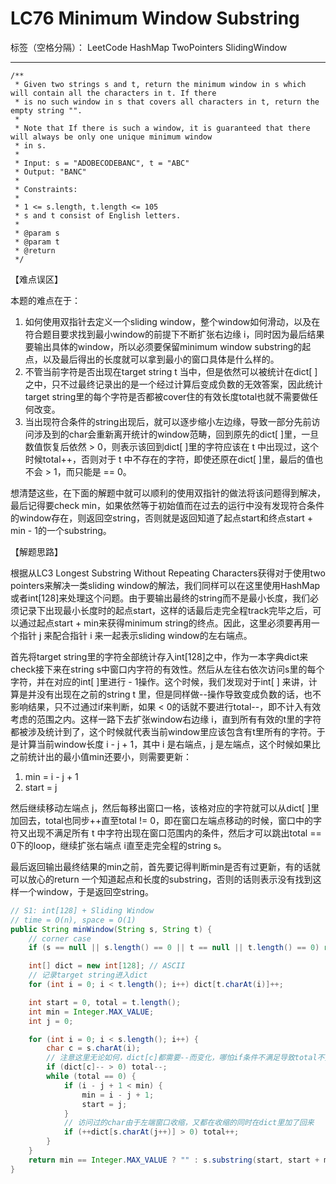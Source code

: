 # LC76 Minimum Window Substring
标签（空格分隔）： LeetCode HashMap TwoPointers SlidingWindow

---
    /**
     * Given two strings s and t, return the minimum window in s which will contain all the characters in t. If there
     * is no such window in s that covers all characters in t, return the empty string "".
     *
     * Note that If there is such a window, it is guaranteed that there will always be only one unique minimum window
     * in s.
     *
     * Input: s = "ADOBECODEBANC", t = "ABC"
     * Output: "BANC"
     *
     * Constraints:
     *
     * 1 <= s.length, t.length <= 105
     * s and t consist of English letters.
     *
     * @param s
     * @param t
     * @return
     */


【难点误区】

本题的难点在于：

1. 如何使用双指针去定义一个sliding window，整个window如何滑动，以及在符合题目要求找到最小window的前提下不断扩张右边缘 i，同时因为最后结果要输出具体的window，所以必须要保留minimum window substring的起点，以及最后得出的长度就可以拿到最小的窗口具体是什么样的。
2. 不管当前字符是否出现在target string t 当中，但是依然可以被统计在dict[ ] 之中，只不过最终记录出的是一个经过计算后变成负数的无效答案，因此统计target string里的每个字符是否都被cover住的有效长度total也就不需要做任何改变。
3. 当出现符合条件的string出现后，就可以逐步缩小左边缘，导致一部分先前访问涉及到的char会重新离开统计的window范畴，回到原先的dict[ ]里，一旦数值恢复后依然 > 0，则表示该回到dict[ ]里的字符应该在 t 中出现过，这个时候total++，否则对于 t 中不存在的字符，即使还原在dict[ ]里，最后的值也不会 > 1，而只能是 == 0。

想清楚这些，在下面的解题中就可以顺利的使用双指针的做法将该问题得到解决，最后记得要check min，如果依然等于初始值而在过去的运行中没有发现符合条件的window存在，则返回空string，否则就是返回知道了起点start和终点start + min - 1的一个substring。




【解题思路】

根据从LC3 Longest Substring Without Repeating Characters获得对于使用two pointers来解决一类sliding window的解法，我们同样可以在这里使用HashMap或者int[128]来处理这个问题。由于要输出最终的string而不是最小长度，我们必须记录下出现最小长度时的起点start，这样的话最后走完全程track完毕之后，可以通过起点start + min来获得minimum string的终点。因此，这里必须要再用一个指针 j 来配合指针 i 来一起表示sliding window的左右端点。

首先将target string里的字符全部统计存入int[128]之中，作为一本字典dict来check接下来在string s中窗口内字符的有效性。然后从左往右依次访问s里的每个字符，并在对应的int[ ]里进行 - 1操作。这个时候，我们发现对于int[ ] 来讲，计算是并没有出现在之前的string t 里，但是同样做--操作导致变成负数的话，也不影响结果，只不过通过if来判断，如果 < 0的话就不要进行total--，即不计入有效考虑的范围之内。这样一路下去扩张window右边缘 i，直到所有有效的t里的字符都被涉及统计到了，这个时候就代表当前window里应该包含有t里所有的字符。于是计算当前window长度 i - j + 1，其中 i 是右端点，j 是左端点，这个时候如果比之前统计出的最小值min还要小，则需要更新：

1. min = i - j + 1
2. start = j

然后继续移动左端点 j，然后每移出窗口一格，该格对应的字符就可以从dict[ ]里加回去，total也同步++直至total != 0，即在窗口左端点移动的时候，窗口中的字符又出现不满足所有 t 中字符出现在窗口范围内的条件，然后才可以跳出total == 0下的loop，继续扩张右端点 i直至走完全程的string s。

最后返回输出最终结果的min之前，首先要记得判断min是否有过更新，有的话就可以放心的return 一个知道起点和长度的substring，否则的话则表示没有找到这样一个window，于是返回空string。




```java     
// S1: int[128] + Sliding Window
// time = O(n), space = O(1)
public String minWindow(String s, String t) {
    // corner case
    if (s == null || s.length() == 0 || t == null || t.length() == 0) return "";

    int[] dict = new int[128]; // ASCII
    // 记录target string进入dict
    for (int i = 0; i < t.length(); i++) dict[t.charAt(i)]++; 

    int start = 0, total = t.length();
    int min = Integer.MAX_VALUE;
    int j = 0;

    for (int i = 0; i < s.length(); i++) {
        char c = s.charAt(i);
        // 注意这里无论如何，dict[c]都需要--而变化，哪怕if条件不满足导致total不变！！！
        if (dict[c]-- > 0) total--; 
        while (total == 0) {
            if (i - j + 1 < min) {
                min = i - j + 1;
                start = j;
            }
            // 访问过的char由于左端窗口收缩，又都在收缩的同时在dict里加了回来
            if (++dict[s.charAt(j++)] > 0) total++;
        }
    }
    return min == Integer.MAX_VALUE ? "" : s.substring(start, start + min);
}

```
